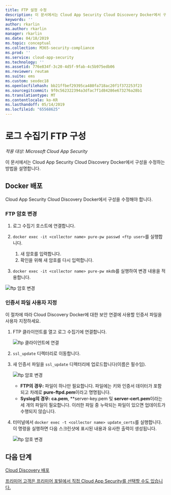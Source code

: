 ```yaml
---
title: FTP 설정 수정
description: 이 문서에서는 Cloud App Security Cloud Discovery Docker에서 구성을 수정하는 프로세스를 설명합니다.
keywords: ''
author: rkarlin
ms.author: rkarlin
manager: rkarlin
ms.date: 04/18/2019
ms.topic: conceptual
ms.collection: M365-security-compliance
ms.prod: ''
ms.service: cloud-app-security
ms.technology: ''
ms.assetid: 776e834f-3c20-4d5f-9fab-4c5b975edb06
ms.reviewer: reutam
ms.suite: ems
ms.custom: seodec18
ms.openlocfilehash: bb21ffbef29395ca480fa718ac20f1f372253f23
ms.sourcegitcommit: 9f0c562322394a3dfac7f1d84286e673276a28b1
ms.translationtype: MT
ms.contentlocale: ko-KR
ms.lasthandoff: 05/14/2019
ms.locfileid: "65568625"
---
```

# <a name="log-collector-ftp-configuration"></a>로그 수집기 FTP 구성

*적용 대상: Microsoft Cloud App Security*

이 문서에서는 Cloud App Security Cloud Discovery Docker에서 구성을 수정하는 방법을 설명합니다.

## <a name="docker-deployment"></a>Docker 배포

Cloud App Security Cloud Discovery Docker에서 구성을 수정해야 합니다. 

### <a name="changing-the-ftp-password"></a>FTP 암호 변경

1. 로그 수집기 호스트에 연결합니다.

2. `docker exec -it <collector name> pure-pw passwd <ftp user>`를 실행합니다.

    1. 새 암호를 입력합니다.
    2. 확인을 위해 새 암호를 다시 입력합니다.
 
3. `docker exec -it <collector name> pure-pw mkdb`를 실행하여 변경 내용을 적용합니다.

  ![ftp 암호 변경](./media/ftp-connect.png)

### <a name="customize-certificate-files"></a>인증서 파일 사용자 지정

이 절차에 따라 Cloud Discovery Docker에 대한 보안 연결에 사용할 인증서 파일을 사용자 지정하세요.

1. FTP 클라이언트를 열고 로그 수집기에 연결합니다.

   ![ftp 클라이언트에 연결](./media/ftp-connect.png)

2. `ssl_update` 디렉터리로 이동합니다.
3. 새 인증서 파일을 `ssl_update` 디렉터리에 업로드합니다(이름은 필수임).

   ![ftp 암호 변경](./media/new-certs.png)

    - **FTP의 경우:** 파일이 하나만 필요합니다. 파일에는 키와 인증서 데이터가 포함되고 차례로 **pure-ftpd.pem**이라고 명명됩니다.
    - **Syslog의 경우:** **ca.pem**, **server-key.pem 및 **server-cert.pem**이라는 세 개의 파일이 필요합니다. 이러한 파일 중 누락되는 파일이 있으면 업데이트가 수행되지 않습니다.

4. 터미널에서 `docker exec -t <collector name> update_certs`를 실행합니다. 이 명령을 실행하면 다음 스크린샷에 표시된 내용과 유사한 출력이 생성됩니다.

   ![ftp 암호 변경](./media/update-certs.png)

## <a name="next-steps"></a>다음 단계

[Cloud Discovery 배포](set-up-cloud-discovery.md)

[프리미어 고객은 프리미어 포털에서 직접 Cloud App Security를 선택할 수도 있습니다.](https://premier.microsoft.com/)
